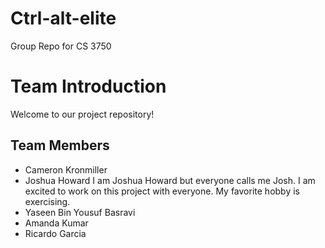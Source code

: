 # Ctrl-alt-elite

Group Repo for CS 3750

# Team Introduction

Welcome to our project repository!

## Team Members

- Cameron Kronmiller
- Joshua Howard
  I am Joshua Howard but everyone calls me Josh. I am excited to work on this project with everyone. My favorite hobby is exercising.
- Yaseen Bin Yousuf Basravi
- Amanda Kumar
- Ricardo Garcia
